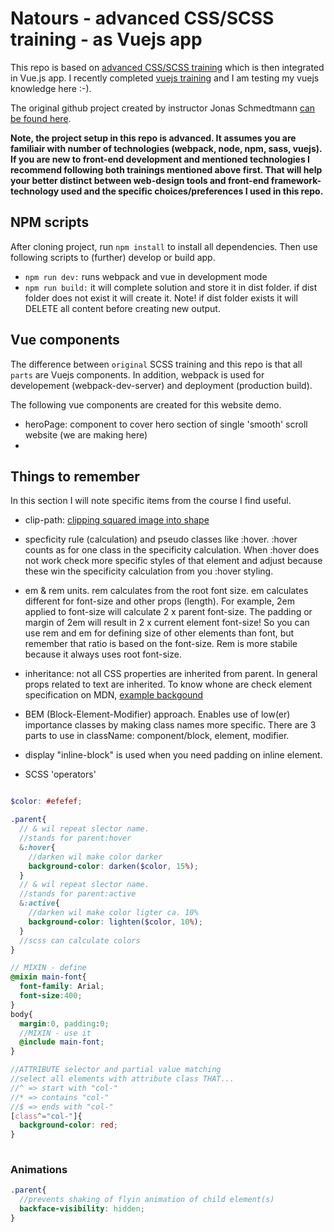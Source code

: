 # Natours - advanced CSS/SCSS training - as Vuejs app

This repo is based on [advanced CSS/SCSS training](https://www.udemy.com/advanced-css-and-sass/) which is then integrated in Vue.js app.
I recently completed [vuejs training](https://www.udemy.com/vuejs-2-the-complete-guide/) and I am testing my vuejs knowledge here :-).

The original github project created by instructor Jonas Schmedtmann [can be found here](https://github.com/jonasschmedtmann/advanced-css-course).

**Note, the project setup in this repo is advanced. It assumes you are familiair with number of technologies (webpack, node, npm, sass, vuejs). If you are new to front-end development and mentioned technologies I recommend following both trainings mentioned above first. That will help your better distinct between web-design tools and front-end framework-technology used and the specific choices/preferences I used in this repo.**

## NPM scripts

After cloning project, run `npm install` to install all dependencies. Then use following scripts to (further) develop or build app.

- `npm run dev:` runs webpack and vue in development mode
- `npm run build:` it will complete solution and store it in dist folder. if dist folder does not exist it will create it. Note! if dist folder exists it will DELETE all content before creating new output.

## Vue components

The difference between `original` SCSS training and this repo is that all `parts` are Vuejs components. In addition, webpack is used for developement (webpack-dev-server) and deployment (production build).

The following vue components are created for this website demo.

- heroPage: component to cover hero section of single 'smooth' scroll website (we are making here)
- 

## Things to remember

In this section I will note specific items from the course I find useful.

- clip-path: [clipping squared image into shape](https://developer.mozilla.org/en-US/docs/Web/CSS/clip-path)

- specficity rule (calculation) and pseudo classes like :hover. :hover counts as for one class in the specificity calculation. When :hover does not work check more specific styles of that element and adjust because these win the specificity calculation from you :hover styling.

- em & rem units. rem calculates from the root font size. em calculates different for font-size and other props (length). For example, 2em applied to font-size will calculate 2 x parent font-size. The padding or margin of 2em will result in 2 x current element font-size! So you can use rem and em for defining size of other elements than font, but remember that ratio is based on the font-size. Rem is more stabile because it always uses root font-size.

- inheritance: not all CSS properties are inherited from parent. In general props related to text are inherited. To know whone are check element specification on MDN, [example backgound](https://developer.mozilla.org/en-US/docs/Web/CSS/background)

- BEM (Block-Element-Modifier) approach. Enables use of low(er) importance classes by making class names more specific. There are 3 parts to use in className: component/block, element, modifier.

- display "inline-block" is used when you need padding on inline element.

- SCSS 'operators'

``` scss

$color: #efefef;

.parent{
  // & wil repeat slector name.
  //stands for parent:hover
  &:hover{
    //darken wil make color darker
    background-color: darken($color, 15%);
  }
  // & wil repeat slector name.
  //stands for parent:active
  &:active{
    //darken wil make color ligter ca. 10%
    background-color: lighten($color, 10%);
  }
  //scss can calculate colors
}

// MIXIN - define
@mixin main-font{
  font-family: Arial;
  font-size:400;
}
body{
  margin:0, padding:0;
  //MIXIN - use it
  @include main-font;
}

//ATTRIBUTE selector and partial value matching
//select all elements with attribute class THAT...
//^ => start with "col-"
//* => contains "col-"
//$ => ends with "col-"
[class^="col-"]{
  background-color: red;
}
  

```




### Animations

```scss
.parent{
  //prevents shaking of flyin animation of child element(s)
  backface-visibility: hidden;
}
```
